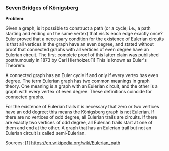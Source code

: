 <h3>Seven Bridges of Königsberg</h3>
<b>Problem</b>:
<p>
Given a graph, is it possible to construct a path (or a cycle; i.e., a path starting and ending on the same vertex) that visits each edge exactly once?
Euler proved that a necessary condition for the existence of Eulerian circuits is that all vertices in the graph have an even degree, and stated without proof that connected graphs with all vertices of even degree have an Eulerian circuit. The first complete proof of this latter claim was published posthumously in 1873 by Carl Hierholzer.[1] This is known as Euler's Theorem:

A connected graph has an Euler cycle if and only if every vertex has even degree.
The term Eulerian graph has two common meanings in graph theory. One meaning is a graph with an Eulerian circuit, and the other is a graph with every vertex of even degree. These definitions coincide for connected graphs.

For the existence of Eulerian trails it is necessary that zero or two vertices have an odd degree; this means the Königsberg graph is not Eulerian. If there are no vertices of odd degree, all Eulerian trails are circuits. If there are exactly two vertices of odd degree, all Eulerian trails start at one of them and end at the other. A graph that has an Eulerian trail but not an Eulerian circuit is called semi-Eulerian.
</p>

Sources:
[1] https://en.wikipedia.org/wiki/Eulerian_path